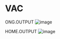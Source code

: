 # VAC
ONG.OUTPUT
![image](https://github.com/PaviTechDevloper/VAC/assets/137421870/b5d0561a-9449-4421-8628-e92763c92e6d)

HOME.OUTPUT
![image](https://github.com/PaviTechDevloper/VAC/assets/137421870/84a1dac3-6899-44e7-96ea-e9446499d043)
